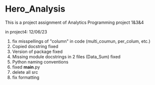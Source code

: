 # Hero_Analysis
This is a project assignment of Analytics Programming project 1&amp;3&amp;4

in project4: 12/06/23
1. fix misspellings of "column" in code (multi_coumun, per_colum, etc.)
2. Copied docstring fixed
3. Version of package fixed
4. Missing module docstrings in 2 files (Data_Sum) fixed
5. Python naming conventions
6. fixed __main__.py
7. delete all src
8. fix formatting
